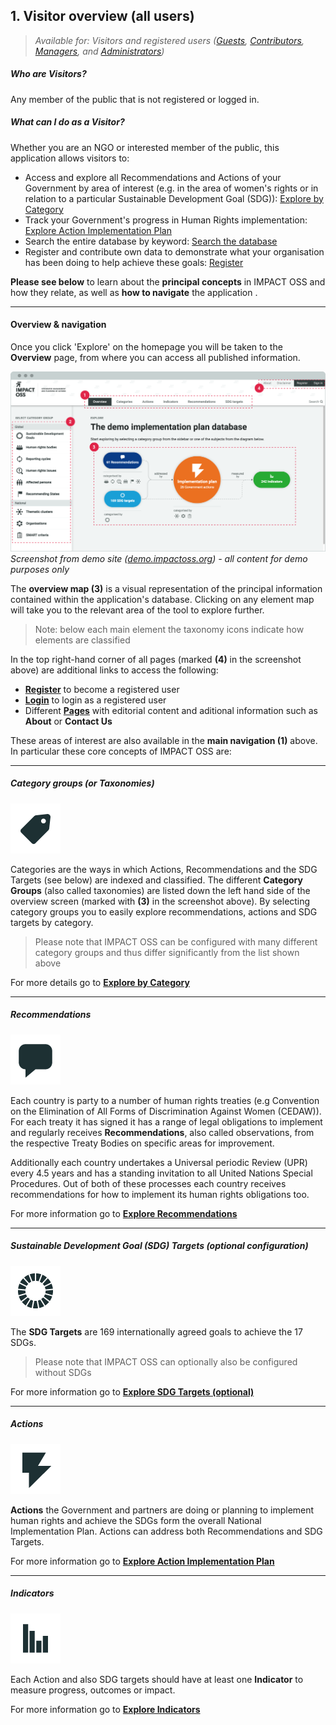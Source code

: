 ## 1. Visitor overview (all users)

> _Available for: Visitors and registered users ([Guests](/guests/guest.md), [Contributors](/contributors/contributor.md), [Managers](/managers/manager.md), and [Administrators](/admins/admin.md))_

##### Who are Visitors?

Any member of the public that is not registered or logged in.

##### What can I do as a Visitor?

Whether you are an NGO or interested member of the public, this application allows visitors to:

* Access and explore all Recommendations and Actions of your Government by area of interest
 (e.g. in the area of women's rights or in relation to a particular Sustainable Development Goal (SDG)): [Explore by Category](/visitors/categories.md)
* Track your Government's progress in Human Rights implementation: [Explore Action Implementation Plan](visitors/actions.md)
* Search the entire database by keyword: [Search the database](/visitors/search.md)
* Register and contribute own data to demonstrate what your organisation has been doing to help achieve these goals: [Register](visitors/register.md)

**Please see below** to learn about the **principal concepts** in IMPACT OSS and how they relate, as well as **how to navigate** the application .

---

#### Overview & navigation

Once you click 'Explore' on the homepage you will be taken to the **Overview** page, from where you can access all published information.

![](/assets/overview-for-visitors.png)  
_Screenshot from demo site ([demo.impactoss.org](https://demo.impactoss.org)) - all content for demo purposes only_

The **overview map (3)** is a visual representation of the principal information contained within the application's database. Clicking on any element map will take you to the relevant area of the tool to explore further.

> Note: below each main element the taxonomy icons indicate how elements are classified

In the top right-hand corner of all pages (marked **(4)** in the screenshot above) are additional links to access the following:

* **[Register](/visitors/register.md)** to become a registered user
* **[Login](/guests/login.md)** to login as a registered user
* Different **[Pages](/visitors/content.md)** with editorial content and aditional information such as **About** or **Contact Us**

These areas of interest are also available in the **main navigation (1)** above. In particular these core concepts of IMPACT OSS are:

---

##### Category groups (or Taxonomies)

![](/assets/icon-categories.png)

Categories are the ways in which Actions, Recommendations and the SDG Targets (see below) are indexed and classified. The different **Category Groups** (also called taxonomies) are listed down the left hand side of the overview screen (marked with **(3)** in the screenshot above). By selecting category groups you to easily explore recommendations, actions and SDG targets by category.

> Please note that IMPACT OSS can be configured with many different category groups and thus differ significantly from the list shown above

For more details go to  **[Explore by Category](/visitors/categories.md)**

---

##### Recommendations

![](/assets/icon-recommendations.png)

Each country is party to a number of human rights treaties (e.g Convention on the Elimination of All Forms of Discrimination Against Women (CEDAW)). For each treaty it has signed it has a range of legal obligations to implement and regularly receives **Recommendations**, also called observations, from the respective Treaty Bodies on specific areas for improvement.

Additionally each country undertakes a Universal periodic Review (UPR) every 4.5 years and has a standing invitation to all United Nations Special Procedures. Out of both of these processes each country receives recommendations for how to implement its human rights obligations too.

For more information go to **[Explore Recommendations ](/visitors/recommendations.md)**

---

##### Sustainable Development Goal (SDG) Targets (optional configuration)

![](/assets/icon-sdg.png)

The **SDG Targets** are 169 internationally agreed goals to achieve the 17 SDGs.

> Please note that IMPACT OSS can optionally also be configured without SDGs

For more information go to **[Explore SDG Targets (optional)](/visitors/sdg-targets.md)**

---

##### Actions

![](/assets/icon-action.png)

**Actions** the Government and partners are doing or planning to implement human rights and achieve the SDGs form the overall National Implementation Plan. Actions can address both Recommendations and SDG Targets.

For more information go to **[Explore Action Implementation Plan](/visitors/actions.md)**

---

##### Indicators

![](/assets/icon-indicators.png)

Each Action and also SDG targets should have at least one **Indicator** to measure progress, outcomes or impact.

For more information go to **[Explore Indicators](/visitors/indicators.md)**